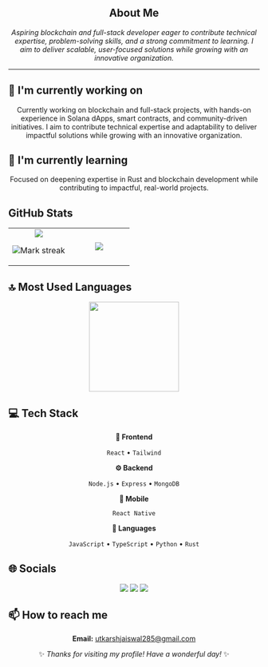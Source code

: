 <div align="center">

## About Me

<p><em>Aspiring blockchain and full-stack developer eager to contribute technical expertise, problem-solving skills, and a strong commitment to learning. I aim to deliver scalable, user-focused solutions while growing with an innovative organization.</em></p>

<hr>

</div>

## 🔭 I'm currently working on

<div align="center"><p>Currently working on blockchain and full-stack projects, with hands-on experience in Solana dApps, smart contracts, and community-driven initiatives. I aim to contribute technical expertise and adaptability to deliver impactful solutions while growing with an innovative organization.</p></div>

## 🌱 I'm currently learning

<div align="center"><p>Focused on deepening expertise in Rust and blockchain development while contributing to impactful, real-world projects.</p></div>

## GitHub Stats

<table><tbody><tr border="none"><td width="50%" align="center">
<img align="center" src="https://readme-stats-fork-mauve.vercel.app/api/?username=brandonc123&theme=dark&show_icons=true&count_private=true">

<img alt="Mark streak" src="https://github-readme-streak-stats-five-roan.vercel.app?user=brandonc123&theme=dark"></td><td width="50%" align="center">
<img align="center" src="https://readme-stats-fork-mauve.vercel.app/api/top-langs/?username=brandonc123&theme=dark&hide_border=false&no-bg=true&no-frame=true&langs_count=6"></td></tr></tbody></table>

## 🔝 Most Used Languages

<!-- ⚠️ Important: Replace 'Zyaxxy' with your actual GitHub username in the URL below -->
<div align="center">
  <img height="180em" src="https://github-readme-stats.vercel.app/api/top-langs/?username=Zyaxxy&layout=compact&langs_count=10&theme=buefy"/>
</div>

## 💻 Tech Stack

<div align="center">

**🎨 Frontend**

`React` • `Tailwind`

**⚙️ Backend**

`Node.js` • `Express` • `MongoDB`

**📱 Mobile**

`React Native`

**💬 Languages**

`JavaScript` • `TypeScript` • `Python` • `Rust`

</div>

## 🌐 Socials

<div align="center">

<a href="https://github.com/Zyaxxy"><img src="https://img.shields.io/badge/github-%23121011.svg?style=for-the-badge&logo=github&logoColor=white"></a> <a href="https://www.linkedin.com/in/utkarsh-jaiswal-6170b5258/"><img src="https://img.shields.io/badge/linkedin-%230077B5.svg?style=for-the-badge&logo=linkedin&logoColor=white"></a> <a href="https://x.com/Utkxrsh_Jaiswal"><img src="https://img.shields.io/badge/Twitter-%231DA1F2.svg?style=for-the-badge&logo=Twitter&logoColor=white"></a> 

</div>

## 📫 How to reach me

<div align="center">

**Email:** utkarshjaiswal285@gmail.com

</div>

<div align="center">

✨ *Thanks for visiting my profile! Have a wonderful day!* ✨

</div>
